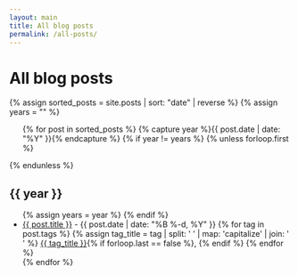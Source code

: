 ```yaml
---
layout: main
title: All blog posts
permalink: /all-posts/
---
```

<div class="page-header">
<h1>All blog posts</h1>
</div>

 {% assign sorted_posts = site.posts | sort: "date" | reverse %}
    {% assign years = "" %}
    <ul>
      {% for post in sorted_posts %}
        {% capture year %}{{ post.date | date: "%Y" }}{% endcapture %}
        {% if year != years %}
          {% unless forloop.first %}</ul>{% endunless %}
          <h2>{{ year }}</h2>
          <ul>
          {% assign years = year %}
        {% endif %}
        <li>
          <a href="{{ post.url }}">{{ post.title }}</a> - 
          <span>{{ post.date | date: "%B %-d, %Y" }}</span>
          <span>
            {% for tag in post.tags %}
              {% assign tag_title = tag | split: ' ' | map: 'capitalize' | join: ' ' %}
              <a href="/tags/{{ tag | slugify }}/">{{ tag_title }}</a>{% if forloop.last == false %}, {% endif %}
            {% endfor %}
          </span>
        </li>
      {% endfor %}
    </ul>
